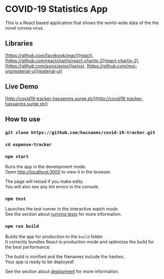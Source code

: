 # COVID-19 Statistics App

This is a React based application that shows the world-wide data of the the novel corona virus. 

## Libraries

[https://github.com/facebook/react](react), 
[https://github.com/reactchartjs/react-chartjs-2](react-chartjs-2), 
[https://github.com/axios/axios](axios), 
[https://github.com/mui-org/material-ui](material-ui) 

## Live Demo

[http://covid19-tracker-hassanms.surge.sh/](http://covid19-tracker-hassanms.surge.sh/)

## How to use

### `git clone https://github.com/hassanms/covid-19-tracker.git`


### `cd expense-tracker`


### `npm start`

Runs the app in the development mode.\
Open [http://localhost:3000](http://localhost:3000) to view it in the browser.

The page will reload if you make edits.\
You will also see any lint errors in the console.

### `npm test`

Launches the test runner in the interactive watch mode.\
See the section about [running tests](https://facebook.github.io/create-react-app/docs/running-tests) for more information.

### `npm run build`

Builds the app for production to the `build` folder.\
It correctly bundles React in production mode and optimizes the build for the best performance.

The build is minified and the filenames include the hashes.\
Your app is ready to be deployed!

See the section about [deployment](https://facebook.github.io/create-react-app/docs/deployment) for more information.
